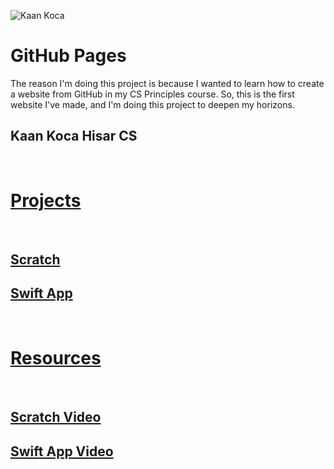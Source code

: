 ![Kaan Koca](assets/profil.png)

# GitHub Pages

The reason I'm doing this project is because I wanted to learn how to create a website from GitHub in my CS Principles course. So, this is the first website I've made, and I'm doing this project to deepen my horizons. 

## Kaan Koca Hisar CS

<br>

# **[Projects](https://github.com/kaankoca-debug/kaankoca-debug.github.io/tree/main/Projects)**

<br>

## [Scratch](https://scratch.mit.edu/projects/1212334765)

## [Swift App](https://github.com/kaankoca-debug/kaankoca-debug.github.io/tree/main/Projects/Swift)

<br>

# **[Resources](https://github.com/kaankoca-debug/kaankoca-debug.github.io/tree/main/Resources)**

<br>

## [Scratch Video](https://drive.google.com/file/d/1gfkClsnsi_kvz91xjAdyCGXrz0tZLPny/view?usp=sharing)

## [Swift App Video](https://drive.google.com/file/d/1V3elbn8_UBh9dNDeWAhdtWxGoYbjAoe-/view?usp=sharing)
